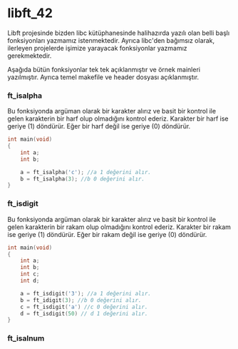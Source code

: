 
# libft_42

Libft projesinde bizden libc kütüphanesinde halihazırda yazılı olan belli başlı fonksiyonları yazmamız istenmektedir. Ayrıca libc'den bağımsız olarak, ilerleyen projelerde işimize yarayacak fonksiyonlar yazmamız gerekmektedir.

Aşağıda bütün fonksiyonlar tek tek açıklanmıştır ve örnek mainleri yazılmıştır. Ayrıca temel makefile ve header dosyası açıklanmıştır.

### ft_isalpha

Bu fonksiyonda argüman olarak bir karakter alırız ve basit bir kontrol ile gelen karakterin bir harf olup olmadığını kontrol ederiz. Karakter bir harf ise geriye (1) döndürür. Eğer bir harf değil ise geriye (0) döndürür.

```c
int main(void)
{
    int a;
    int b;

    a = ft_isalpha('c'); //a 1 değerini alır.
    b = ft_isalpha(3); //b 0 değerini alır.
}
```


### ft_isdigit

Bu fonksiyonda argüman olarak bir karakter alırız ve basit bir kontrol ile gelen karakterin bir rakam olup olmadığını kontrol ederiz. Karakter bir rakam ise geriye (1) döndürür. Eğer bir rakam değil ise geriye (0) döndürür.


```c
int main(void)
{
    int a;
    int b;
    int c;
    int d;

    a = ft_isdigit('3'); //a 1 değerini alır.
    b = ft_idigit(3); //b 0 değerini alır.
    c = ft_isdigit('a') //c 0 değerini alır.
    d = ft_isdigit(50) // d 1 değerini alır.
}
```

### ft_isalnum

